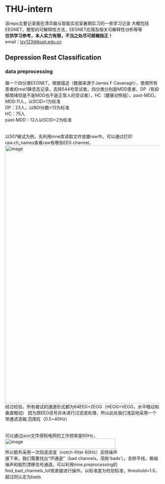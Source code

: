 # THU-intern
该repo主要记录我在清华脑与智能实验室暑期实习的一些学习记录
大概包括EEGNET，模型的可解释性方法，EEGNET应用及相关可解释性分析等等\
**仅供学习参考，本人实力有限，不当之处尽可邮箱指正！**\
email：lzy123@bupt.edu.cn

## Depression Rest Classification
### data preprocessing
做一个四分类EEGNET，根据描述（数据来源于James F Cavanagh），使用所有患者的rest1静息态记录，去除544号受试者。四分类分别是MDD患者，DP（有抑郁情绪但是不是MDD也不是正常人的受试者），HC（健康对照组），past-MDD。\
MDD:11人，以SCID=1为标准\
DP：23人，以BDI分数>13为标准\
HC：75人\
past-MDD：12人以SCID=2为标准\
\
\
以507被试为例，先利用mne库读取文件放置raw中。可以通过打印raw.ch_names查看raw有哪些EEG channel。
<img width="776" height="839" alt="image" src="https://github.com/user-attachments/assets/873e8bed-dc8f-47eb-acc4-684a45d57239" />\
经过检验，所有被试的通道形式都为64EEG+2EOG（HEOG+VEOG，水平眼动和垂直眼动）
因为原EEG信号并未进行过滤波处理，所以此处我们浅显地采用一个带通滤波器,范围在（0.5~40Hz）\
\
\
可以通过json文件得知电网的工作频率是60Hz，<img width="359" height="34" alt="image" src="https://github.com/user-attachments/assets/999d1f09-ca96-4ddb-9150-08a8e3999983" />\
所以额外采用一次陷波滤波（notch-filter 60Hz）去除噪声\
接下来，我们需要找出“坏通道”（bad channels，简称‘bads’）。去除平线，极端噪声和剧烈漂移信号通道。可以利用mne.preprocessing的find_bad_channels_lof库直接进行操作。以标准差为检验标准，threshold=1.5，超过则认定为bads
